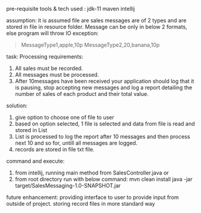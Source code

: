 pre-requisite tools & tech used :
jdk-11
maven
intellij

assumption:
it is assumed file are sales messages are of 2 types and are stored in file in resource folder.
Message can be only in below 2 formats, else program will throw IO exception:
 >MessageType1,apple,10p
 >MessageType2,20,banana,10p

task:
Processing requirements:
1. All sales must be recorded.
2. All messages must be processed.
3. After 10messages have been received your application should log that it is pausing, stop accepting
   new messages and log a report detailing the number of sales of each product and their total value. 

solution:
1. give option to choose one of file to user
2. based on option selected, 1 file is selected and data from file is read and stored in List<Message>
3. List<Message> is processed to log the report after 10 messages and then process next 10 and so for, 
    untill all messages are logged.
4. records are stored in file txt file.

command and execute:
1. from intellij, running main method from SalesController.java
 or
2. from root directory run with below command:
   mvn clean install
   java -jar target/SalesMessaging-1.0-SNAPSHOT.jar

future enhancement:
providing interface to user to provide input from outside of project.
storing record files in more standard way